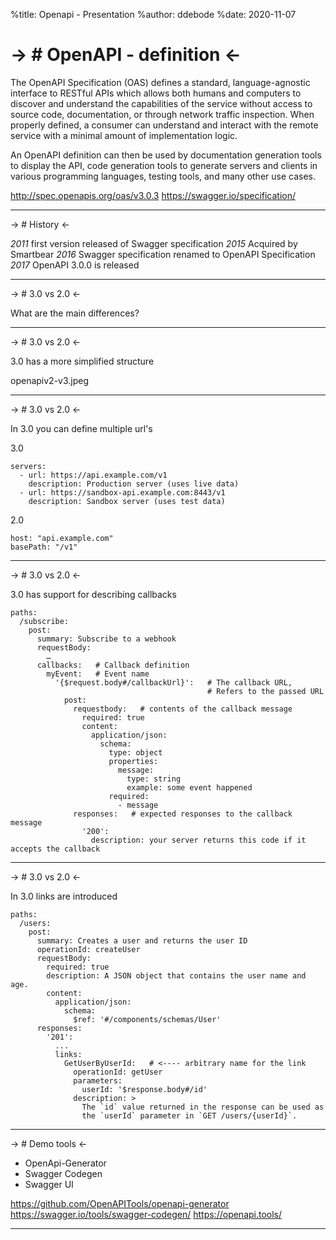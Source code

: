 %title: Openapi - Presentation
%author: ddebode
%date: 2020-11-07

-> # OpenAPI - definition <-
==============================

The OpenAPI Specification (OAS) defines a standard, language-agnostic interface to RESTful APIs 
which allows both humans and computers to discover and understand the capabilities of the service 
without access to source code, documentation, or through network traffic inspection. 
When properly defined, a consumer can understand and interact with the remote service with a minimal
amount of implementation logic.

An OpenAPI definition can then be used by documentation generation tools to display the API, 
code generation tools to generate servers and clients in various programming languages, 
testing tools, and many other use cases.

http://spec.openapis.org/oas/v3.0.3
https://swagger.io/specification/

-------------------------------------------------

-> # History <-

*2011* first version released of Swagger specification
*2015* Acquired by Smartbear
*2016* Swagger specification renamed to OpenAPI Specification
*2017* OpenAPI 3.0.0 is released

-------------------------------------------------

-> # 3.0 vs 2.0 <-

What are the main differences?

-------------------------------------------------

-> # 3.0 vs 2.0 <-

3.0 has a more simplified structure

openapiv2-v3.jpeg 

-------------------------------------------------

-> # 3.0 vs 2.0 <-

In 3.0 you can define multiple url's

3.0
```
servers:
  - url: https://api.example.com/v1
    description: Production server (uses live data)
  - url: https://sandbox-api.example.com:8443/v1
    description: Sandbox server (uses test data)
```  

2.0
```
host: "api.example.com"
basePath: "/v1"
```

-------------------------------------------------

-> # 3.0 vs 2.0 <-

3.0 has support for describing callbacks

```
paths:
  /subscribe:
    post:
      summary: Subscribe to a webhook
      requestBody:
        …
      callbacks:   # Callback definition
        myEvent:   # Event name
          '{$request.body#/callbackUrl}':   # The callback URL,
                                            # Refers to the passed URL
            post:
              requestbody:   # contents of the callback message
                required: true
                content:
                  application/json:
                    schema:
                      type: object
                      properties:
                        message:
                          type: string
                          example: some event happened
                      required:
                        - message
              responses:   # expected responses to the callback message
                '200':
                  description: your server returns this code if it accepts the callback
```

-------------------------------------------------


-> # 3.0 vs 2.0 <-

In 3.0 links are introduced

```
paths:
  /users:
    post:
      summary: Creates a user and returns the user ID
      operationId: createUser
      requestBody:
        required: true
        description: A JSON object that contains the user name and age.
        content:
          application/json:
            schema:
              $ref: '#/components/schemas/User'
      responses:
        '201':
          ...
          links:
            GetUserByUserId:   # <---- arbitrary name for the link
              operationId: getUser
              parameters:
                userId: '$response.body#/id'
              description: >
                The `id` value returned in the response can be used as
                the `userId` parameter in `GET /users/{userId}`.
```

-------------------------------------------------

-> # Demo tools <-

- OpenApi-Generator 
- Swagger Codegen   
- Swagger UI 

https://github.com/OpenAPITools/openapi-generator
https://swagger.io/tools/swagger-codegen/
https://openapi.tools/

-------------------------------------------------
